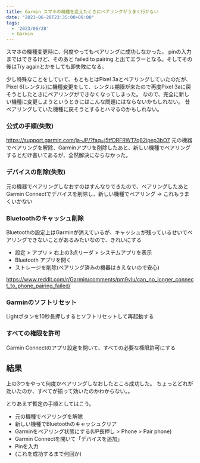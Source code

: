 ```yaml
---
title: Garmin スマホの機種を変えたときにペアリングがうまく行かない
date: "2023-06-28T23:35:00+09:00"
tags:
  - '2023/06/28'
  - Garmin
---
```


スマホの機種変更時に、何度やってもペアリングに成功しなかった。
pinの入力まではできるけど、そのあと failed to pairing と出てエラーとなる。そしてその後はTry againとかをしても即失敗になる。

少し特殊なことをしていて、もともとはPixel 3aとペアリングしていたのだが、Pixel 6(レンタル)に機種変更をして、レンタル期限が来たので再度Pixel 3aに戻そうとしたときにペアリングができなくなってしまった。
なので、完全に新しい機種に変更しようというときにはこんな問題にはならないかもしれない。
昔ペアリングしていた機種に戻そうとするとハマるのかもしれない。

### 公式の手順(失敗)

https://support.garmin.com/ja-JP/?faq=j5tfDRFRWT7q82ipep3bO7
元の機器でペアリングを解除、Garminアプリを削除したあと、新しい機種でペアリングするとだけ書いてあるが、全然解決にならなかった。

### デバイスの削除(失敗)

元の機器でペアリングしなおすのはすんなりできたので、ペアリングしたあとGarmin Connectでデバイスを削除し、新しい機種でペアリング
→ これもうまくいかない

### Bluetoothのキャッシュ削除 

Bluetoothの設定上はGarminが消えているが、キャッシュが残っているせいでペアリングできないことがあるみたいなので、きれいにする

- 設定 > アプリ > 右上の3点リーダ > システムアプリを表示
- Bluetooth アプリを開く
- ストレージを削除(ペアリング済みの機器はきえないので安心)

https://www.reddit.com/r/Garmin/comments/pm9vlu/can_no_longer_connect_to_phone_pairing_failed/

### Garminのソフトリセット

Lightボタンを10秒長押しするとソフトリセットして再起動する

### すべての権限を許可

Garmin Connectのアプリ設定を開いて、すべての必要な権限許可にする


## 結果

上の3つをやって何度かペアリングしなおしたところ成功した。
ちょっとどれが効いたのか、すべてが揃って効いたのかわからない。。

とりあえず暫定の手順としてはこう。
- 元の機種でペアリングを解除
- 新しい機種でBluetoothのキャッシュクリア
- Garminをペアリング状態にする(UP長押し > Phone > Pair phone)
- Garmin Connectを開いて「デバイスを追加」
- Pinを入力
- (これを成功するまで何回か)
